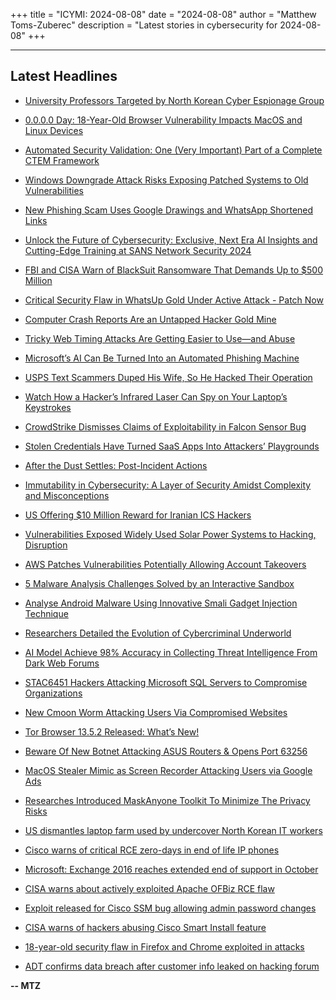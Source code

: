 +++
title = "ICYMI: 2024-08-08"
date = "2024-08-08"
author = "Matthew Toms-Zuberec"
description = "Latest stories in cybersecurity for 2024-08-08"
+++

---------------------------------------------------------------------------
## Latest Headlines
- [University Professors Targeted by North Korean Cyber Espionage Group](https://thehackernews.com/2024/08/university-professors-targeted-by-north.html)

- [0.0.0.0 Day: 18-Year-Old Browser Vulnerability Impacts MacOS and Linux Devices](https://thehackernews.com/2024/08/0000-day-18-year-old-browser.html)

- [Automated Security Validation: One (Very Important) Part of a Complete CTEM Framework](https://thehackernews.com/2024/08/automated-security-validation-one-very.html)

- [Windows Downgrade Attack Risks Exposing Patched Systems to Old Vulnerabilities](https://thehackernews.com/2024/08/windows-downgrade-attack-risks-exposing.html)

- [New Phishing Scam Uses Google Drawings and WhatsApp Shortened Links](https://thehackernews.com/2024/08/new-phishing-scam-uses-google-drawings.html)

- [Unlock the Future of Cybersecurity: Exclusive, Next Era AI Insights and Cutting-Edge Training at SANS Network Security 2024](https://thehackernews.com/2024/08/unlock-future-of-cybersecurity.html)

- [FBI and CISA Warn of BlackSuit Ransomware That Demands Up to $500 Million](https://thehackernews.com/2024/08/fbi-and-cisa-warn-of-blacksuit.html)

- [Critical Security Flaw in WhatsUp Gold Under Active Attack - Patch Now](https://thehackernews.com/2024/08/critical-security-flaw-in-whatsup-gold.html)

- [Computer Crash Reports Are an Untapped Hacker Gold Mine](https://www.wired.com/story/crash-reports-vulnerability-data/)

- [Tricky Web Timing Attacks Are Getting Easier to Use—and Abuse](https://www.wired.com/story/web-timing-attacks-black-hat-2024/)

- [Microsoft’s AI Can Be Turned Into an Automated Phishing Machine](https://www.wired.com/story/microsoft-copilot-phishing-data-extraction/)

- [USPS Text Scammers Duped His Wife, So He Hacked Their Operation](https://www.wired.com/story/usps-scam-text-smishing-triad/)

- [Watch How a Hacker’s Infrared Laser Can Spy on Your Laptop’s Keystrokes](https://www.wired.com/story/infrared-laser-microphone-keystroke-surveillance/)

- [CrowdStrike Dismisses Claims of Exploitability in Falcon Sensor Bug](https://www.securityweek.com/crowdstrike-dismisses-claims-of-exploitability-in-falcon-sensor-bug/)

- [Stolen Credentials Have Turned SaaS Apps Into Attackers’ Playgrounds](https://www.securityweek.com/stolen-credentials-have-turned-saas-apps-into-attackers-playgrounds/)

- [After the Dust Settles: Post-Incident Actions](https://www.securityweek.com/after-the-dust-settles-post-incident-actions/)

- [Immutability in Cybersecurity: A Layer of Security Amidst Complexity and Misconceptions](https://www.securityweek.com/immutability-in-cybersecurity-a-layer-of-security-amidst-complexity-and-misconceptions/)

- [US Offering $10 Million Reward for Iranian ICS Hackers](https://www.securityweek.com/us-offering-10-million-reward-for-iranian-ics-hackers/)

- [Vulnerabilities Exposed Widely Used Solar Power Systems to Hacking, Disruption](https://www.securityweek.com/vulnerabilities-exposed-widely-used-solar-power-systems-to-hacking-disruption/)

- [AWS Patches Vulnerabilities Potentially Allowing Account Takeovers](https://www.securityweek.com/aws-patches-vulnerabilities-potentially-allowing-account-takeovers/)

- [5 Malware Analysis Challenges Solved by an Interactive Sandbox](https://cybersecuritynews.com/malware-analysis-challenges/)

- [Analyse Android Malware Using Innovative Smali Gadget Injection Technique](https://cybersecuritynews.com/analyse-android-malware-using-innovative-smali-gadget-injection-technique/)

- [Researchers Detailed the Evolution of Cybercriminal Underworld](https://cybersecuritynews.com/evolution-cybercriminal-underworld/)

- [AI Model Achieve 98% Accuracy in Collecting Threat Intelligence From Dark Web Forums](https://cybersecuritynews.com/ai-model-achieve-98-accuracy-in-collecting-threat-intelligence/)

- [STAC6451 Hackers Attacking Microsoft SQL Servers to Compromise Organizations](https://cybersecuritynews.com/microsoft-sql-servers-compromise-organizations/)

- [New Cmoon Worm Attacking Users Via Compromised Websites](https://cybersecuritynews.com/new-cmoon-worm-attacking/)

- [Tor Browser 13.5.2 Released: What’s New!](https://cybersecuritynews.com/tor-browser-13-5-2/)

- [Beware Of New Botnet Attacking ASUS Routers & Opens Port 63256](https://cybersecuritynews.com/new-botnet-attack-asus-routers-port-63256/)

- [MacOS Stealer Mimic as Screen Recorder Attacking Users via Google Ads](https://cybersecuritynews.com/macos-stealer-google-ads/)

- [Researches Introduced MaskAnyone Toolkit To Minimize The Privacy Risks](https://cybersecuritynews.com/maskanyone-toolkit-privacy-protection/)

- [US dismantles laptop farm used by undercover North Korean IT workers](https://www.bleepingcomputer.com/news/security/us-dismantles-laptop-farm-used-by-undercover-north-korean-it-workers/)

- [Cisco warns of critical RCE zero-days in end of life IP phones](https://www.bleepingcomputer.com/news/security/cisco-warns-of-critical-rce-zero-days-in-end-of-life-ip-phones/)

- [Microsoft: Exchange 2016 reaches extended end of support in October](https://www.bleepingcomputer.com/news/microsoft/microsoft-exchange-2016-reaches-extended-end-of-support-in-october/)

- [CISA warns about actively exploited Apache OFBiz RCE flaw](https://www.bleepingcomputer.com/news/security/cisa-warns-about-actively-exploited-apache-ofbiz-rce-flaw/)

- [Exploit released for Cisco SSM bug allowing admin password changes](https://www.bleepingcomputer.com/news/security/exploit-released-for-cisco-ssm-bug-allowing-admin-password-changes/)

- [CISA warns of hackers abusing Cisco Smart Install feature](https://www.bleepingcomputer.com/news/security/cisa-warns-of-hackers-abusing-cisco-smart-install-feature/)

- [18-year-old security flaw in Firefox and Chrome exploited in attacks](https://www.bleepingcomputer.com/news/security/18-year-old-security-flaw-in-firefox-and-chrome-exploited-in-attacks/)

- [ADT confirms data breach after customer info leaked on hacking forum](https://www.bleepingcomputer.com/news/security/adt-confirms-data-breach-after-customer-info-leaked-on-hacking-forum/)

**-- MTZ**